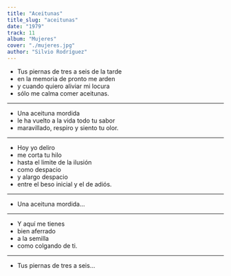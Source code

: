 ```yaml
---
title: "Aceitunas"
title_slug: "aceitunas"
date: "1979"
track: 11
album: "Mujeres"
cover: "./mujeres.jpg"
author: "Silvio Rodríguez"
---
```


- Tus piernas de tres a seis de la tarde
- en la memoria de pronto me arden
- y cuando quiero aliviar mi locura
- sólo me calma comer aceitunas.

---

- Una aceituna mordida
- le ha vuelto a la vida todo tu sabor
- maravillado, respiro y siento tu olor.

---

- Hoy yo deliro
- me corta tu hilo
- hasta el limite de la ilusión
- como despacio
- y alargo despacio
- entre el beso inicial y el de adiós.

---

- Una aceituna mordida...

---

- Y aquí me tienes
- bien aferrado
- a la semilla
- como colgando de ti.

---

- Tus piernas de tres a seis...
